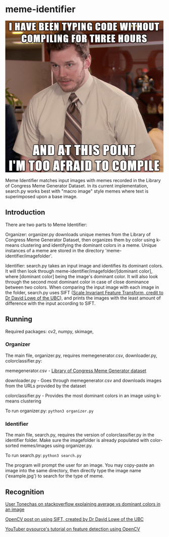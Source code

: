 # meme-identifier

![image](coolmeme.png)

Meme Identifier matches input images with memes recorded in the Library of Congress Meme Generator Dataset. In its current implementation, search.py works best with "macro image" style memes where text is superimposed upon a base image.

## Introduction

There are two parts to Meme Identifier:

Organizer: organizer.py downloads unique memes from the Library of Congress Meme Generator Dataset, then organizes them by color using k-means clustering and identifying the dominant colors in a meme. Unique instances of a meme are stored in the directory 'meme-identifier/imagefolder'.

Identifier: search.py takes an input image and identifies its dominant colors. It will then look through meme-identifier/imagefolder/[dominant color], where [dominant color] being the image's dominant color. It will also look through the second most dominant color in case of close dominance between two colors. When comparing the input image with each image in the folder, search.py uses SIFT ([Scale Invariant Feature Transform, credit to Dr David Lowe of the UBC](https://en.wikipedia.org/wiki/Scale-invariant_feature_transform)), and prints the images with the least amount of difference with the input according to SIFT. 

## Running

Required packages: cv2, numpy, skimage, 

### Organizer

The main file, organizer.py, requires memegenerator.csv, downloader.py, colorclassifier.py:

memegenerator.csv - [Library of Congress Meme Generator dataset](https://labs.loc.gov/experiments/webarchive-datasets/)

downloader.py - Goes through memegenerator.csv and downloads images from the URLs provided by the dataset

colorclassifier.py - Provides the most dominant colors in an image using k-means clustering

To run organizer.py: `python3 organizer.py`

### Identifier

The main file, search.py, requires the version of colorclassifier.py in the identifier folder. Make sure the imagefolder is already populated with color-sorted memes/images using organizer.py.

To run search.py: `python3 search.py`

The program will prompt the user for an image. You may copy-paste an image into the same directory, then directly type the image name ('example.jpg') to search for the type of meme.

## Recognition

[User Tonechas on stackoverflow explaining average vs dominant colors in an image](https://stackoverflow.com/questions/43111029/how-to-find-the-average-colour-of-an-image-in-python-with-opencv)

[OpenCV post on using SIFT, created by Dr David Lowe of the UBC](https://docs.opencv.org/3.3.0/da/df5/tutorial_py_sift_intro.html)

[YouTuber pysource's tutorial on feature detection using OpenCV](https://www.youtube.com/watch?v=USl5BHFq2H4&list=PL4dFf_BXheCGaVr6LOWU9xgnWtIjAtzwm)
